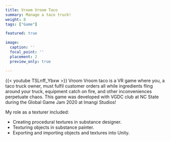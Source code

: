 ```yaml
---
title: Vroom Vroom Taco
summary: Manage a taco truck!
weight: 8
tags: ["Game"]

featured: true

image:
  caption: ''
  focal_point: ''
  placement: 2
  preview_only: true

---
```

{{< youtube TSLnff_Ybxw >}}
Vroom Vroom taco is a VR game where you, a taco truck owner, must fulfil customer orders all while ingredients fling around your truck, equipment catch on fire, and other inconveniences perpetuate chaos. This game was developed with VGDC club at NC State during the Global Game Jam 2020 at Imangi Studios!

My role as a texturer included:
- Creating procedural textures in substance designer.
- Texturing objects in substance painter.
- Exporting and importing objects and textures into Unity.
